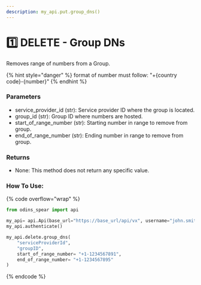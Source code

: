 ```yaml
---
description: my_api.put.group_dns()
---
```


# 1️⃣ DELETE - Group DNs

Removes range of numbers from a Group.

{% hint style="danger" %}
format of number must follow: "+{country code}-{number}"
{% endhint %}

### Parameters&#x20;

* service\_provider\_id (str): Service provider ID where the group is located.&#x20;
* group\_id (str): Group ID where numbers are hosted.&#x20;
* start\_of\_range\_number (str): Starting number in range to remove from group.&#x20;
* end\_of\_range\_number (str): Ending number in range to remove from group.

### Returns

* None: This method does not return any specific value.

### How To Use:

{% code overflow="wrap" %}
```python
from odins_spear import api

my_api= api.Api(base_url="https://base_url/api/vx", username="john.smith", password="ODIN_INSTANCE_1")
my_api.authenticate()

my_api.delete.group_dns(
    "serviceProviderId",
    "groupID",
    start_of_range_number= "+1-1234567891", 
    end_of_range_number= "+1-1234567895"
)
```
{% endcode %}
